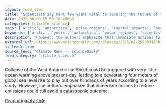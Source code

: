 ```yaml
---
layout: feed_item
title: "Scientists say next few years vital to securing the future of the West Antarctic Ice Sheet"
date: 2025-06-03 15:50:18 +0000
categories: [climate_science]
tags: ['arctic', 'antarctica', 'polar-regions', 'coastal-impacts', 'sea-level-rise', 'urgent']
keywords: ['arctic', 'years', 'antarctica', 'polar-regions', 'scientists', 'coastal-impacts', 'sea-level-rise', 'next']
description: "However, the authors emphasize that immediate actions to reduce emissions could still avoid a catastrophic outcome"
external_url: https://www.sciencedaily.com/releases/2025/06/250603115018.htm
is_feed: true
source_feed: "Climate News -- ScienceDaily"
feed_category: "climate_science"
---
```


Collapse of the West Antarctic Ice Sheet could be triggered with very little ocean warming above present-day, leading to a devastating four meters of global sea level rise to play out over hundreds of years according to a new study. However, the authors emphasize that immediate actions to reduce emissions could still avoid a catastrophic outcome.

[Read original article](https://www.sciencedaily.com/releases/2025/06/250603115018.htm)
